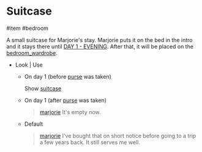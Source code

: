 # Suitcase

#item #bedroom 

A small suitcase for Marjorie's stay. Marjorie puts it on the bed in the intro and it stays there until [DAY 1 - EVENING](../gdd.md#DAY%201%20-%20EVENING). After that, it will be placed on the [bedroom_wardrobe](bedroom_wardrobe.md).

- Look | Use
	- On day 1 (before [purse](purse.md) was taken)
		
		Show [suitcase](../closeups/suitcase.md)
		
	- On day 1 (after [purse](purse.md) was taken)
		
		> [marjorie](../characters/marjorie.md)
		> It's empty now.
		
	- Default
		
		> [marjorie](../characters/marjorie.md)
		> I've bought that on short notice before going to a trip a few years back.
		> It still serves me well.